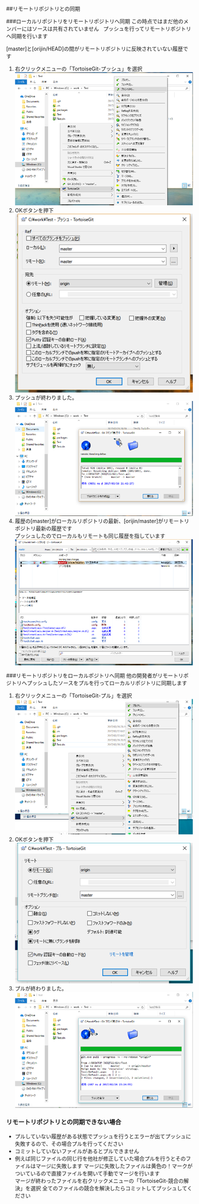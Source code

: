 ##リモートリポジトリとの同期

###ローカルリポジトリをリモートリポジトリへ同期
この時点ではまだ他のメンバーにはソースは共有されていません  
プッシュを行ってリモートリポジトリへ同期を行います

[master]と[orijin/HEAD]の間がリモートリポジトリに反映されていない履歴です
1. 右クリックメニューの「TortoiseGit-プッシュ」を選択
![push1.png](./images/push1.png)  
2. OKボタンを押下
![push2.png](./images/push2.png)  
3. プッシュが終わりました。
![push3.png](./images/push3.png)  
4. 履歴の[master]がローカルリポジトリの最新、[orijin/master]がリモートリポジトリ最新の履歴です  
プッシュしたのでローカルもリモートも同じ履歴を指しています  
![push4.png](./images/push4.png)  

###リモートリポジトリをローカルポジトリへ同期
他の開発者がリモートリポジトリへプッシュしたソースをプルを行ってローカルリポジトリに同期します  

1. 右クリックメニューの「TortoiseGit-プル」を選択
![pull1.png](./images/pull1.png)  
2. OKボタンを押下
![pull2.png](./images/pull2.png)  
3. プルが終わりました。
![pull3.png](./images/pull3.png)  

### リモートリポジトリとの同期できない場合

- プルしていない履歴がある状態でプッシュを行うとエラーが出てプッシュに失敗するので、その場合プルを行ってください
- コミットしていないファイルがあるとプルできません
- 例えば同じファイルの同じ行を他社が修正していた場合プルを行うとそのファイルはマージに失敗します 
マージに失敗したファイルは黄色の！マークがついているので直接ファイルを開いて手動でマージを行います  
マージが終わったファイルを右クリックメニューの「TortoiseGit-競合の解決」を選択
全てのファイルの競合を解決したらコミットしてプッシュしてください

